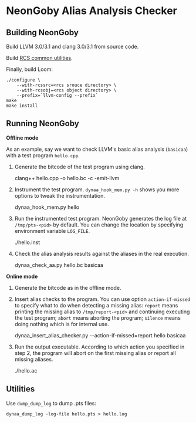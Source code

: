 NeonGoby Alias Analysis Checker
===============================

Building NeonGoby
-----------------

Build LLVM 3.0/3.1 and clang 3.0/3.1 from source code.

Build [RCS common utilities](https://github.com/wujingyue/rcs).

Finally, build Loom:

    ./configure \
        --with-rcssrc=<rcs srouce directory> \
        --with-rcsobj=<rcs object directory> \
        --prefix=`llvm-config --prefix`
    make
    make install

Running NeonGoby
----------------

**Offline mode**

As an example, say we want to check LLVM's basic alias analysis (`basicaa`) with
a test program `hello.cpp`.

1. Generate the bitcode of the test program using clang.

    clang++ hello.cpp -o hello.bc -c -emit-llvm

2. Instrument the test program. `dynaa_hook_mem.py -h` shows you more options to
   tweak the instrumentation.

    dynaa_hook_mem.py hello

3. Run the instrumented test program. NeonGoby generates the log file at
   `/tmp/pts-<pid>` by default. You can change the location by specifying
environment variable `LOG_FILE`.

    ./hello.inst

4. Check the alias analysis results against the aliases in the real execution.

    dynaa_check_aa.py hello.bc <log file> basicaa

**Online mode**

1. Generate the bitcode as in the offline mode.

2. Insert alias checks to the program. You can use option `action-if-missed` to
   specify what to do when detecting a missing alias: `report` means printing
the missing alias to `/tmp/report-<pid>` and continuing executing the test
program; `abort` means aborting the program; `silence` means doing nothing which
is for internal use.

    dynaa_insert_alias_checker.py --action-if-missed=report hello basicaa

3. Run the output executable. According to which action you specified in step 2,
   the program will abort on the first missing alias or report all missing
aliases.

    ./hello.ac

Utilities
---------

Use `dump_dump_log` to dump .pts files:

    dynaa_dump_log -log-file hello.pts > hello.log

